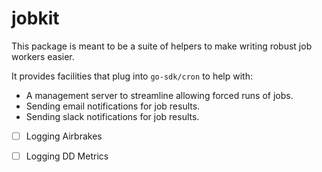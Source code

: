 jobkit
======

This package is meant to be a suite of helpers to make writing robust job workers easier.

It provides facilities that plug into `go-sdk/cron` to help with:
- A management server to streamline allowing forced runs of jobs.
- Sending email notifications for job results.
- Sending slack notifications for job results.
- [ ] Logging Airbrakes
- [ ] Logging DD Metrics

